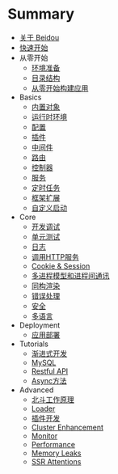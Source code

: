 # Summary

* [关于 Beidou](zh/intro/about.md)
* [快速开始](zh/quick-start/quick-start.md)
* 从零开始
   * [环境准备](zh/quick-start/prepare-environment.md)  
   * [目录结构](zh/quick-start/directory-struct.md)  
   * [从零开始构建应用](zh/quick-start/step-by-step.md)
* Basics
   * [内置对象](zh/basic/objects.md)
   * [运行时环境](zh/basic/env.md)
   * [配置](zh/basic/config.md)
   * [插件](zh/basic/plugins.md)
   * [中间件](zh/basic/middleware.md)
   * [路由](zh/basic/router.md)
   * [控制器](zh/basic/controller.md)
   * [服务](zh/basic/service.md)
   * [定时任务](zh/basic/schedule.md)
   * [框架扩展](zh/basic/extend.md)
   * [自定义启动](zh/basic/app-start.md)
* Core
   * [开发调试](zh/core/development.md)
   * [单元测试](zh/core/unittest.md)
   * [日志](zh/core/logger.md)
   * [调用HTTP服务](zh/core/http-client.md)
   * [Cookie & Session](zh/core/cookie-and-session.md)
   * [多进程模型和进程间通讯](zh/core/cluster-and-ipc.md)
   * [同构渲染](zh/core/isomorphic-render.md)
   * [错误处理](zh/core/error-handling.md)
   * [安全](zh/core/security.md)
   * [多语言](zh/core/i18n.md)
* Deployment
   * [应用部署](zh/deployment/deployment.md)
* Tutorials
   * [渐进式开发](zh/tutorials/progressive.md)
   * [MySQL](zh/tutorials/mysql.md)
   * [Restful API](zh/tutorials/restful.md)
   * [Async方法](zh/tutorials/async-function.md)
* Advanced
   * [北斗工作原理](zh/advanced/architecture.md)
   * [Loader](zh/advanced/loader.md)
   * [插件开发](zh/advanced/plugin.md)
   * [Cluster Enhancement](zh/advanced/cluster-enhancement.md)
   * [Monitor](zh/advanced/monitor.md)
   * [Performance](zh/advanced/performance.md)  
   * [Memory Leaks](zh/advanced/oom.md)
   * [SSR Attentions](zh/advanced/attentions.md)
